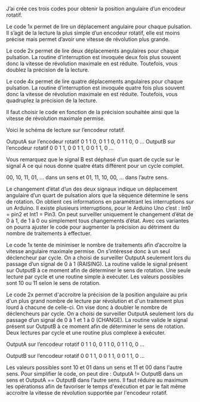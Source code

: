 J’ai crée ces trois codes pour obtenir la position angulaire d’un encodeur rotatif.

Le code 1x permet de lire un déplacement angulaire pour chaque pulsation. Il s’agit de la lecture la plus simple d’un encodeur rotatif, elle est moins précise mais permet d’avoir une vitesse de révolution plus grande.

Le code 2x permet de lire deux déplacements angulaires pour chaque pulsation. La routine d’interruption est invoquée deux fois plus souvent donc la vitesse de révolution maximale en est réduite. Toutefois, vous doublez la précision de la lecture.

Le code 4x permet de lire quatre déplacements angulaires pour chaque pulsation. La routine d’interruption est invoquée quatre fois plus souvent donc la vitesse de révolution maximale en est réduite. Toutefois, vous quadruplez la précision de la lecture.

Il faut choisir le code en fonction de la précision souhaitée ainsi que la vitesse de révolution maximale permise.

Voici le schéma de lecture sur l’encodeur rotatif.

OutputA sur l’encodeur rotatif 0 1 1 0, 0 1 1 0, 0 1 1 0, 0 ...
OutputB sur l’encodeur rotatif 0 0 1 1, 0 0 1 1, 0 0 1 1, 0 ...

Vous remarquez que le signal B est déphasé d’un quart de cycle sur le signal A ce qui nous donne quatre états différent pour un cycle complet.

00, 10, 11, 01, … dans un sens et 01, 11, 10, 00, … dans l’autre sens.

Le changement d’état d’un des deux signaux indique un déplacement angulaire d’un quart de pulsation alors que la séquence détermine le sens de rotation. On obtient ces informations en paramétrant les interruptions sur un Arduino. Il existe plusieurs interruptions, pour le Arduino Uno c’est : Int0 = pin2 et Int1 = Pin3. On peut surveiller uniquement le changement d’état de 0 à 1, de 1 à 0 ou simplement tous changements d’état. Avec ces variantes on pourra ajuster le code pour augmenter la précision au détriment du nombre de traitements à effectuer.

Le code 1x tente de minimiser le nombre de traitements afin d’accroitre la vitesse angulaire maximale permise. On s’intéresse donc à un seul déclencheur par cycle. On a choisi de surveiller OutputA seulement lors du passage d’un signal de 0 à 1 (RAISING). La routine valide le signal présent sur OutputB à ce moment afin de déterminer le sens de rotation. Une seule lecture par cycle et une routine simple à exécuter. Les valeurs possibles sont 10 ou 11 selon le sens de rotation.

Le code 2x permet d'accroitre la précision de la position angulaire au prix d'un plus grand nombre de lecture par révolution et d'un traitement plus lourd à chacune de celle-ci. On vise donc à doubler le nombre de déclencheurs par cycle. On a choisi de surveiller OutputA seulement lors du passage d’un signal de 0 à 1 et 1 à 0 (CHANGE). La routine valide le signal présent sur OutputB à ce moment afin de déterminer le sens de rotation. Deux lectures par cycle et une routine plus complexe à exécuter.

OutputA sur l’encodeur rotatif 0 1 1 0, 0 1 1 0, 0 1 1 0, 0 ...

OutputB sur l’encodeur rotatif 0 0 1 1, 0 0 1 1, 0 0 1 1, 0 ...

Les valeurs possibles sont 10 et 01 dans un sens et 11 et 00 dans l'autre sens.
Pour simplifier le code, on peut dire : OutputA != OutputB dans un sens et OutputA == OutputB dans l'autre sens. Il faut réduire au maximum les opérationss afin de favoriser le temps d'exécution et par le fait même accroitre la vitesse de révolution supportée par l'encodeur rotatif.

